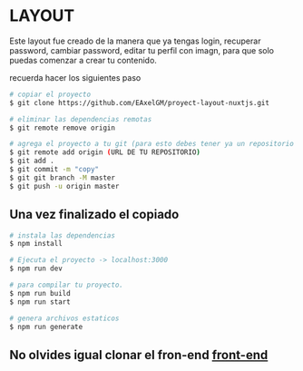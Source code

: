 # LAYOUT
Este layout fue creado de la manera que ya tengas login, recuperar password, cambiar password, editar tu perfil con imagn, para que solo puedas comenzar a crear tu contenido.

recuerda hacer los siguientes paso

```bash
# copiar el proyecto
$ git clone https://github.com/EAxelGM/proyect-layout-nuxtjs.git

# eliminar las dependencias remotas
$ git remote remove origin

# agrega el proyecto a tu git (para esto debes tener ya un repositorio creado)
$ git remote add origin (URL DE TU REPOSITORIO)
$ git add .
$ git commit -m "copy"
$ git git branch -M master
$ git push -u origin master

```

## Una vez finalizado el copiado

```bash
# instala las dependencias
$ npm install

# Ejecuta el proyecto -> localhost:3000
$ npm run dev

# para compilar tu proyecto.
$ npm run build
$ npm run start

# genera archivos estaticos
$ npm run generate
```

## No olvides igual clonar el fron-end <a href="https://github.com/EAxelGM/proyect-layout-laravel" target="_blank">front-end</a>

